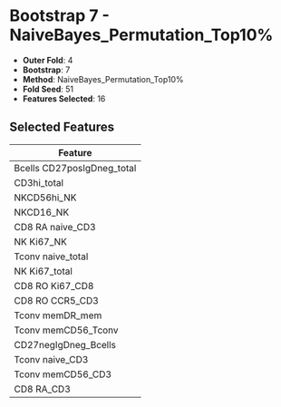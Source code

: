 # Bootstrap 7 - NaiveBayes_Permutation_Top10%

- **Outer Fold**: 4
- **Bootstrap**: 7
- **Method**: NaiveBayes_Permutation_Top10%
- **Fold Seed**: 51
- **Features Selected**: 16

## Selected Features

| Feature |
|---------|
| Bcells CD27posIgDneg_total |
| CD3hi_total |
| NKCD56hi_NK |
| NKCD16_NK |
| CD8 RA naive_CD3 |
| NK Ki67_NK |
| Tconv naive_total |
| NK Ki67_total |
| CD8 RO Ki67_CD8 |
| CD8 RO CCR5_CD3 |
| Tconv memDR_mem |
| Tconv memCD56_Tconv |
| CD27negIgDneg_Bcells |
| Tconv naive_CD3 |
| Tconv memCD56_CD3 |
| CD8 RA_CD3 |
